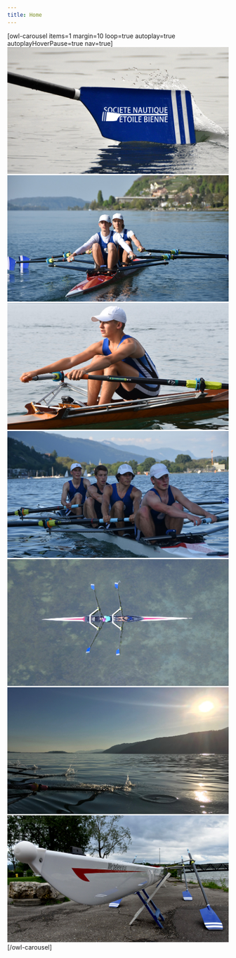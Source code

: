 ```yaml
---
title: Home
---
```

[owl-carousel items=1 margin=10 loop=true autoplay=true autoplayHoverPause=true nav=true]
![](01.jpg?cropZoom=1024,585&classes=img-rounded,img-reponsive)
![](02.jpg?cropZoom=1024,585&classes=img-rounded,img-reponsive)
![](03.jpg?cropZoom=1024,585&classes=img-rounded,img-reponsive)
![](04.jpg?cropZoom=1024,585&classes=img-rounded,img-reponsive)
![](05.jpg?cropZoom=1024,585&classes=img-rounded,img-reponsive)
![](06.jpg?cropZoom=1024,585&classes=img-rounded,img-reponsive)
![](09.jpg?cropZoom=1024,585&classes=img-rounded,img-reponsive)
[/owl-carousel]
